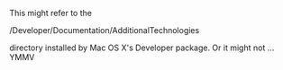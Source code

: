 This might refer to the 

/Developer/Documentation/AdditionalTechnologies

directory installed by Mac OS X's Developer package. Or it might not ... YMMV
